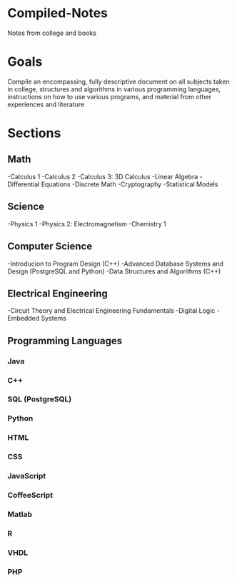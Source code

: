 # Compiled-Notes
Notes from college and books

# Goals
Compile an encompassing, fully descriptive document on all subjects taken in college, structures and algorithms in various programming languages, instructions on how to use various programs, and material from other experiences and literature

# Sections

## Math

-Calculus 1
-Calculus 2
-Calculus 3: 3D Calculus
-Linear Algebra
-Differential Equations
-Discrete Math
-Cryptography
-Statistical Models


## Science

-Physics 1
-Physics 2: Electromagnetism
-Chemistry 1


## Computer Science

-Introducion to Program Design (C++)
-Advanced Database Systems and Design (PostgreSQL and Python)
-Data Structures and Algorithms (C++)


## Electrical Engineering
-Circuit Theory and Electrical Engineering Fundamentals
-Digital Logic
-Embedded Systems


## Programming Languages

### Java

### C++

### SQL (PostgreSQL)

### Python

### HTML

### CSS

### JavaScript

### CoffeeScript

### Matlab

### R

### VHDL

### PHP
